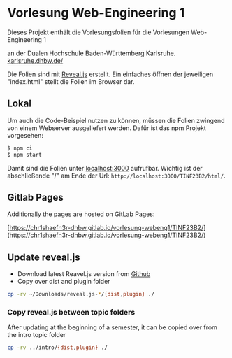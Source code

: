 # Vorlesung Web-Engineering 1

Dieses Projekt enthält die Vorlesungsfolien für die Vorlesungen
Web-Engineering 1

an der Dualen Hochschule Baden-Württemberg Karlsruhe.
[karlsruhe.dhbw.de/](https://www.karlsruhe.dhbw.de/startseite.html)

Die Folien sind mit [Reveal.js](https://revealjs.com/) erstellt. Ein einfaches
öffnen der jeweiligen "index.html" stellt die Folien im Browser dar.

## Lokal

Um auch die Code-Beispiel nutzen zu können, müssen die Folien zwingend von
einem Webserver ausgeliefert werden. Dafür ist das npm Projekt vorgesehen:

```bash
$ npm ci
$ npm start
```

Damit sind die Folien unter [localhost:3000](http://localhost:3000) aufrufbar.
Wichtig ist der abschließende "/" am Ende der Url: `http://localhost:3000/TINF23B2/html/`.

## Gitlab Pages

Additionally the pages are hosted on GitLab Pages:

[https://chr1shaefn3r-dhbw.gitlab.io/vorlesung-webeng1/TINF23B2/](https://chr1shaefn3r-dhbw.gitlab.io/vorlesung-webeng1/TINF23B2/)

## Update reveal.js

 * Download latest Reavel.js version from [Github](https://github.com/hakimel/reveal.js/releases)
 * Copy over dist and plugin folder

```bash
cp -rv ~/Downloads/reveal.js-*/{dist,plugin} ./
```

### Copy reveal.js between topic folders

After updating at the beginning of a semester, it can be copied over from the intro topic folder

```bash
cp -rv ../intro/{dist,plugin} ./
```

